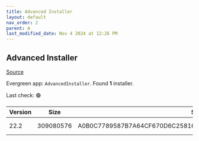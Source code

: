 ```yaml
---
title: Advanced Installer
layout: default
nav_order: 2
parent: A
last_modified_date: Nov 4 2024 at 12:26 PM
---
```


## Advanced Installer

[Source](https://www.advancedinstaller.com)

Evergreen app: `AdvancedInstaller`. Found **1** installer.

Last check: 🟢

| Version | Size      | Sha256                                                           | Type | URI                                                                                                                          |
| ------- | --------- | ---------------------------------------------------------------- | ---- | ---------------------------------------------------------------------------------------------------------------------------- |
| 22.2    | 309080576 | A0B0C7789587B7A64CF670D6C2581634554AFE552E7AC8195C8B393A0A7959C4 | msi  | [https://www.advancedinstaller.com/downloads/22.2/advinst.msi](https://www.advancedinstaller.com/downloads/22.2/advinst.msi) |
